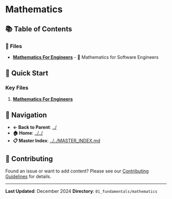 # Mathematics

## 📚 Table of Contents

### 📄 Files

- **[Mathematics For Engineers](mathematics_for_engineers.md)** - 🧮 Mathematics for Software Engineers

## 🚀 Quick Start

### Key Files
1. **[Mathematics For Engineers](mathematics_for_engineers.md)**

## 🔗 Navigation

- **← Back to Parent**: [../](../)
- **🏠 Home**: [../../](../..)
- **📋 Master Index**: [../../MASTER_INDEX.md](../../..MASTER_INDEX.md)

## 🤝 Contributing

Found an issue or want to add content? Please see our [Contributing Guidelines](../../CONTRIBUTING.md) for details.

---

**Last Updated**: December 2024
**Directory**: `01_fundamentals/mathematics`
